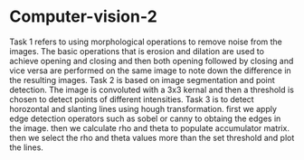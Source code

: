 # Computer-vision-2
Task 1 refers to using morphological operations to remove noise from the images. The basic operations that is erosion and
dilation are used to achieve opening and closing and then both opening followed by closing and vice versa are performed 
on the same image to note down the difference in the resulting images.
Task 2 is based on image segmentation and point detection. The image is convoluted with a 3x3 kernal and then a threshold 
is chosen to detect points of different intensities.
Task 3 is to detect horozontal and slanting lines using hough transformation. first we apply edge detection operators such as 
sobel or canny to obtaing the edges in the image. then we calculate rho and theta to populate accumulator matrix. then we 
select the rho and theta values more than the set threshold and plot the lines.
